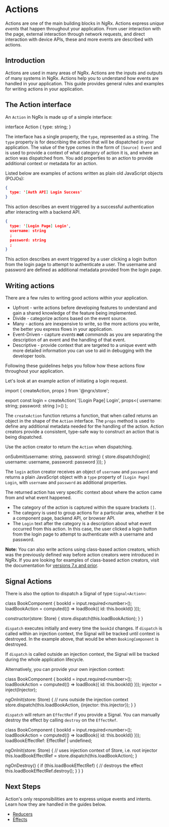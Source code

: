 # Actions

Actions are one of the main building blocks in NgRx. Actions express _unique events_ that happen throughout your application. From user interaction with the page, external interaction through network requests, and direct interaction with device APIs, these and more events are described with actions.

## Introduction

Actions are used in many areas of NgRx. Actions are the inputs and outputs of many systems in NgRx. Actions help you to understand how events are handled in your application. This guide provides general rules and examples for writing actions in your application.

## The Action interface

An `Action` in NgRx is made up of a simple interface:

<code-example header="Action Interface">
interface Action {
  type: string;
}
</code-example>

The interface has a single property, the `type`, represented as a string. The `type` property is for describing the action that will be dispatched in your application. The value of the type comes in the form of `[Source] Event` and is used to provide a context of what category of action it is, and where an action was dispatched from. You add properties to an action to provide additional context or metadata for an action.

Listed below are examples of actions written as plain old JavaScript objects (POJOs):

```json
{
  type: '[Auth API] Login Success'
}
```

This action describes an event triggered by a successful authentication after interacting with a backend API.

```json
{
  type: '[Login Page] Login',
  username: string
  ;
  password: string
  ;
}
```

This action describes an event triggered by a user clicking a login button from the login page to attempt to authenticate a user. The username and password are defined as additional metadata provided from the login page.

## Writing actions

There are a few rules to writing good actions within your application.

- Upfront - write actions before developing features to understand and gain a shared knowledge of the feature being implemented.
- Divide - categorize actions based on the event source.
- Many - actions are inexpensive to write, so the more actions you write, the better you express flows in your application.
- Event-Driven - capture _events_ **not** _commands_ as you are separating the description of an event and the handling of that event.
- Descriptive - provide context that are targeted to a unique event with more detailed information you can use to aid in debugging with the developer tools.

Following these guidelines helps you follow how these actions flow throughout your application.

Let's look at an example action of initiating a login request.

<code-example header="login-page.actions.ts">
import { createAction, props } from '@ngrx/store';

export const login = createAction(
'[Login Page] Login',
props&lt;{ username: string; password: string }&gt;()
);
</code-example>

The `createAction` function returns a function, that when called returns an object in the shape of the `Action` interface. The `props` method is used to define any additional metadata needed for the handling of the action. Action creators provide a consistent, type-safe way to construct an action that is being dispatched.

Use the action creator to return the `Action` when dispatching.

<code-example header="login-page.component.ts">
  onSubmit(username: string, password: string) {
    store.dispatch(login({ username: username, password: password }));
  }
</code-example>

The `login` action creator receives an object of `username` and `password` and returns a plain JavaScript object with a `type` property of `[Login Page] Login`, with `username` and `password` as additional properties.

The returned action has very specific context about where the action came from and what event happened.

- The category of the action is captured within the square brackets `[]`.
- The category is used to group actions for a particular area, whether it be a component page, backend API, or browser API.
- The `Login` text after the category is a description about what event occurred from this action. In this case, the user clicked a login button from the login page to attempt to authenticate with a username and password.

<div class="alert is-important">

**Note:** You can also write actions using class-based action creators, which was the previously defined way before action creators were introduced in NgRx. If you are looking for examples of class-based action creators, visit the documentation for [versions 7.x and prior](https://v7.ngrx.io/guide/store/actions).

</div>

## Signal Actions

There is also the option to dispatch a Signal of type `Signal<Action>`:

<code-example header="book.component.ts">
class BookComponent {
  bookId = input.required&lt;number&gt;();
  loadBookAction = computed(() => loadBook({ id: this.bookId() }));

  constructor(store: Store) {
    store.dispatch(this.loadBookAction);
  }
}
</code-example>

`dispatch` executes initially and every time the `bookId` changes. If `dispatch` is called within an injection context, the Signal will be tracked until context is destroyed. In the example above, that would be when `BookingComponent` is destroyed.

If `dispatch` is called outside an injection context, the Signal will be tracked during the whole application lifecycle.

Alternatively, you can provide your own injection context:

<code-example header="book.component.ts">
class BookComponent {  
  bookId = input.required&lt;number&gt;();
  loadBookAction = computed(() => loadBook({ id: this.bookId() }));
  injector = inject(Injector);

  ngOnInit(store: Store) {
    // runs outside the injection context
    store.dispatch(this.loadBookAction, {injector: this.injector});
  }
}
</code-example>

`dispatch` will return an `EffectRef` if you provide a Signal. You can manually destroy the effect by calling `destroy` on the `EffectRef`.

<code-example header="book.component.ts">
class BookComponent {
  bookId = input.required&lt;number&gt;();
  loadBookAction = computed(() => loadBook({ id: this.bookId() }));
  loadBookEffectRef: EffectRef | undefined;

  ngOnInit(store: Store) {
    // uses injection context of Store, i.e. root injector
    this.loadBookEffectRef = store.dispatch(this.loadBookAction);
  }

  ngOnDestroy() {
    if (this.loadBookEffectRef) {
      // destroys the effect
      this.loadBookEffectRef.destroy();
    }
  }
}
</code-example>

## Next Steps

Action's only responsibilities are to express unique events and intents. Learn how they are handled in the guides below.

- [Reducers](guide/store/reducers)
- [Effects](guide/effects)
